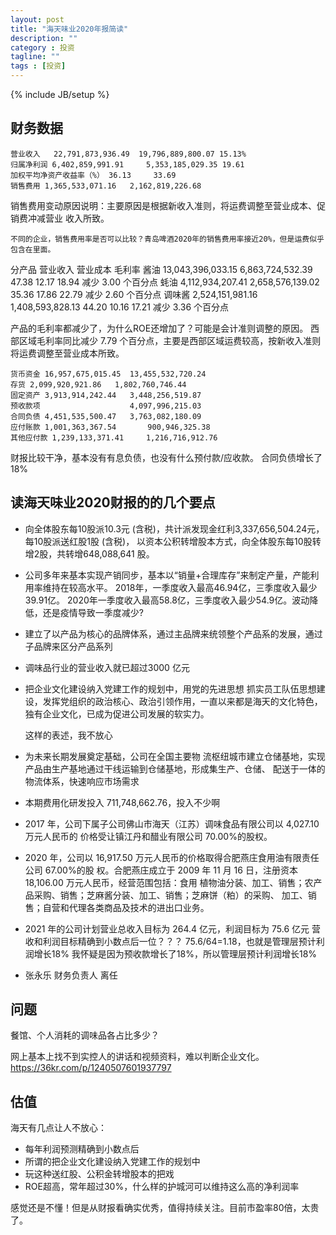 ```yaml
---
layout: post
title: "海天味业2020年报简读"
description: ""
category : 投资
tagline: ""
tags : [投资]
---
```

{% include JB/setup %}

## 财务数据

    营业收入   22,791,873,936.49  19,796,889,800.07 15.13%
    归属净利润 6,402,859,991.91     5,353,185,029.35 19.61 
    加权平均净资产收益率（%） 36.13     33.69
    销售费用 1,365,533,071.16   2,162,819,226.68

销售费用变动原因说明：主要原因是根据新收入准则，将运费调整至营业成本、促销费冲减营业
收入所致。

    不同的企业，销售费用率是否可以比较？青岛啤酒2020年的销售费用率接近20%，但是运费似乎包含在里面。



分产品 营业收入 营业成本 毛利率
酱油 13,043,396,033.15 6,863,724,532.39     47.38 12.17 18.94 减少 3.00 个百分点
蚝油 4,112,934,207.41 2,658,576,139.02  35.36 17.86 22.79 减少 2.60 个百分点
调味酱 2,524,151,981.16 1,408,593,828.13    44.20 10.16 17.21 减少 3.36 个百分点

产品的毛利率都减少了，为什么ROE还增加了？可能是会计准则调整的原因。
西部区域毛利率同比减少 7.79 个百分点，主要是西部区域运费较高，按新收入准则将运费调整至营业成本所致。


    货币资金 16,957,675,015.45  13,455,532,720.24
    存货 2,099,920,921.86   1,802,760,746.44
    固定资产 3,913,914,242.44   3,448,256,519.87
    预收款项                    4,097,996,215.03
    合同负债 4,451,535,500.47   3,763,082,180.09
    应付账款 1,001,363,367.54       900,946,325.38
    其他应付款 1,239,133,371.41     1,216,716,912.76

财报比较干净，基本没有有息负债，也没有什么预付款/应收款。
合同负债增长了18%


## 读海天味业2020财报的的几个要点

* 向全体股东每10股派10.3元 (含税)，共计派发现金红利3,337,656,504.24元，
每10股派送红股1股 (含税)，
以资本公积转增股本方式，向全体股东每10股转增2股，共转增648,088,641 股。

* 公司多年来基本实现产销同步，基本以“销量+合理库存”来制定产量，产能利用率维持在较高水平。
    2018年，一季度收入最高46.94亿，三季度收入最少39.91亿。
    2020年一季度收入最高58.8亿，三季度收入最少54.9亿。波动降低，还是疫情导致一季度减少?

* 建立了以产品为核心的品牌体系，通过主品牌来统领整个产品系的发展，通过子品牌来区分产品系列

* 调味品行业的营业收入就已超过3000 亿元

* 把企业文化建设纳入党建工作的规划中，用党的先进思想
抓实员工队伍思想建设，发挥党组织的政治核心、政治引领作用，一直以来都是海天的文化特色，
独有企业文化，已成为促进公司发展的软实力。

    这样的表述，我不放心

* 为未来长期发展奠定基础，公司在全国主要物
流枢纽城市建立仓储基地，实现产品由生产基地通过干线运输到仓储基地，形成集生产、仓储、
配送于一体的物流体系，快速响应市场需求

* 本期费用化研发投入 711,748,662.76，投入不少啊

* 2017 年，公司下属子公司佛山市海天（江苏）调味食品有限公司以 4,027.10 万元人民币的
价格受让镇江丹和醋业有限公司 70.00%的股权。

* 2020 年，公司以 16,917.50 万元人民币的价格取得合肥燕庄食用油有限责任公司 67.00%的股
权。合肥燕庄成立于 2009 年 11 月 16 日，注册资本 18,106.00 万元人民币，经营范围包括：食用
植物油分装、加工、销售；农产品采购、销售；芝麻酱分装、加工、销售；芝麻饼（粕）的采购、
加工、销售；自营和代理各类商品及技术的进出口业务。

* 2021 年的公司计划营业总收入目标为 264.4 亿元，利润目标为 75.6 亿元
    营收和利润目标精确到小数点后一位？？？
    75.6/64=1.18，也就是管理层预计利润增长18%
    我怀疑是因为预收款增长了18%，所以管理层预计利润增长18%

* 张永乐 财务负责人 离任


## 问题
餐馆、个人消耗的调味品各占比多少？

网上基本上找不到实控人的讲话和视频资料，难以判断企业文化。
https://36kr.com/p/1240507601937797


## 估值

海天有几点让人不放心：
* 每年利润预测精确到小数点后
* 所谓的把企业文化建设纳入党建工作的规划中
* 玩这种送红股、公积金转增股本的把戏
* ROE超高，常年超过30%，什么样的护城河可以维持这么高的净利润率

感觉还是不懂！但是从财报看确实优秀，值得持续关注。目前市盈率80倍，太贵了。